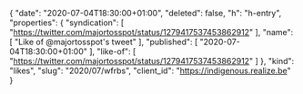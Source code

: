 {
  "date": "2020-07-04T18:30:00+01:00",
  "deleted": false,
  "h": "h-entry",
  "properties": {
    "syndication": [
      "https://twitter.com/majortosspot/status/1279417537453862912"
    ],
    "name": [
      "Like of @majortosspot's tweet"
    ],
    "published": [
      "2020-07-04T18:30:00+01:00"
    ],
    "like-of": [
      "https://twitter.com/majortosspot/status/1279417537453862912"
    ]
  },
  "kind": "likes",
  "slug": "2020/07/wfrbs",
  "client_id": "https://indigenous.realize.be"
}
